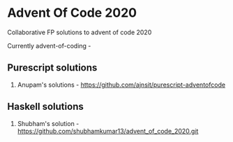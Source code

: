 # Advent Of Code 2020
Collaborative FP solutions to advent of code 2020

Currently advent-of-coding -

## Purescript solutions

1. Anupam's solutions - https://github.com/ajnsit/purescript-adventofcode

## Haskell solutions

1. Shubham's solution - https://github.com/shubhamkumar13/advent_of_code_2020.git
